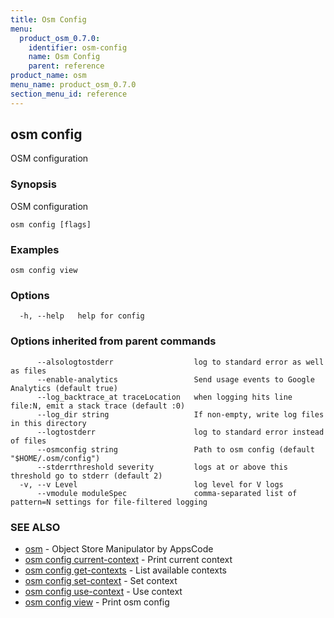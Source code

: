 ```yaml
---
title: Osm Config
menu:
  product_osm_0.7.0:
    identifier: osm-config
    name: Osm Config
    parent: reference
product_name: osm
menu_name: product_osm_0.7.0
section_menu_id: reference
---
```

## osm config

OSM configuration

### Synopsis

OSM configuration

```
osm config [flags]
```

### Examples

```
osm config view
```

### Options

```
  -h, --help   help for config
```

### Options inherited from parent commands

```
      --alsologtostderr                  log to standard error as well as files
      --enable-analytics                 Send usage events to Google Analytics (default true)
      --log_backtrace_at traceLocation   when logging hits line file:N, emit a stack trace (default :0)
      --log_dir string                   If non-empty, write log files in this directory
      --logtostderr                      log to standard error instead of files
      --osmconfig string                 Path to osm config (default "$HOME/.osm/config")
      --stderrthreshold severity         logs at or above this threshold go to stderr (default 2)
  -v, --v Level                          log level for V logs
      --vmodule moduleSpec               comma-separated list of pattern=N settings for file-filtered logging
```

### SEE ALSO

* [osm](/docs/reference/osm.md)	 - Object Store Manipulator by AppsCode
* [osm config current-context](/docs/reference/osm_config_current-context.md)	 - Print current context
* [osm config get-contexts](/docs/reference/osm_config_get-contexts.md)	 - List available contexts
* [osm config set-context](/docs/reference/osm_config_set-context.md)	 - Set context
* [osm config use-context](/docs/reference/osm_config_use-context.md)	 - Use context
* [osm config view](/docs/reference/osm_config_view.md)	 - Print osm config


